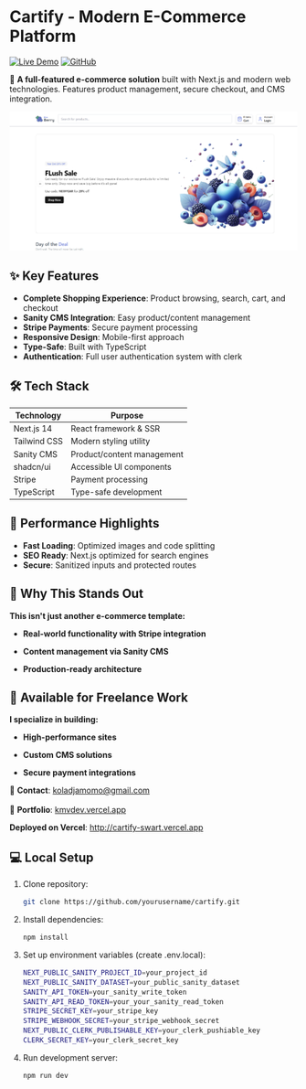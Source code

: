 # Cartify - Modern E-Commerce Platform

[![Live Demo](https://img.shields.io/badge/View_Demo-Vercel-%23007acc?style=for-the-badge&logo=vercel)](https://cartify-swart.vercel.app)
[![GitHub](https://img.shields.io/badge/Source_Code-GitHub-black?style=for-the-badge&logo=github)](https://github.com/KMV531/cartify)

🚀 **A full-featured e-commerce solution** built with Next.js and modern web technologies. Features product management, secure checkout, and CMS integration.

![Cartify Screenshot](./public/screenshot.png)

## ✨ Key Features

- **Complete Shopping Experience**: Product browsing, search, cart, and checkout
- **Sanity CMS Integration**: Easy product/content management
- **Stripe Payments**: Secure payment processing
- **Responsive Design**: Mobile-first approach
- **Type-Safe**: Built with TypeScript
- **Authentication**: Full user authentication system with clerk

## 🛠️ Tech Stack

| Technology       | Purpose                          |
|------------------|----------------------------------|
| Next.js 14       | React framework & SSR            |
| Tailwind CSS     | Modern styling utility           |
| Sanity CMS       | Product/content management       |
| shadcn/ui        | Accessible UI components         |
| Stripe           | Payment processing               |
| TypeScript       | Type-safe development            |

## 🚀 Performance Highlights

- **Fast Loading**: Optimized images and code splitting
- **SEO Ready**: Next.js optimized for search engines
- **Secure**: Sanitized inputs and protected routes

## 🌟 Why This Stands Out
**This isn't just another e-commerce template:**

- **Real-world functionality with Stripe integration**

- **Content management via Sanity CMS**

- **Production-ready architecture**

## 🤝 Available for Freelance Work

**I specialize in building:**

- **High-performance sites**

- **Custom CMS solutions**

- **Secure payment integrations**

📩 **Contact**: koladjamomo@gmail.com <br /> <br />
🔗 **Portfolio**: [kmvdev.vercel.app](http://kmvdev.vercel.app)

**Deployed on Vercel**: http://cartify-swart.vercel.app

## 💻 Local Setup

1. Clone repository:
   ```bash
   git clone https://github.com/yourusername/cartify.git
   
2. Install dependencies:
   ```bash
   npm install

3. Set up environment variables (create .env.local):
   ```bash
   NEXT_PUBLIC_SANITY_PROJECT_ID=your_project_id
   NEXT_PUBLIC_SANITY_DATASET=your_public_sanity_dataset
   SANITY_API_TOKEN=your_sanity_write_token
   SANITY_API_READ_TOKEN=your_your_sanity_read_token
   STRIPE_SECRET_KEY=your_stripe_key
   STRIPE_WEBHOOK_SECRET=your_stripe_webhook_secret
   NEXT_PUBLIC_CLERK_PUBLISHABLE_KEY=your_clerk_pushiable_key
   CLERK_SECRET_KEY=your_clerk_secret_key

4. Run development server:
   ```bash
   npm run dev
